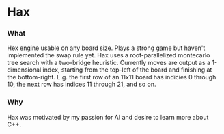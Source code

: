 # Hax

### What
Hex engine usable on any board size. Plays a strong game but haven't implemented the swap rule yet. 
Hax uses a root-parallelized montecarlo tree search with a two-bridge heuristic.
Currently moves are output as a 1-dimensional index, starting from the top-left of the board and finishing at the bottom-right. E.g. the first row of an 11x11 board has indicies 0 through 10, the next row has indices 11 through 21, and so on.

### Why
Hax was motivated by my passion for AI and desire to learn more about C++.
